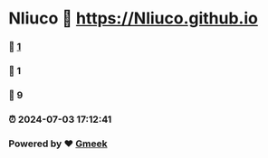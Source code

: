 # Nliuco :link: https://Nliuco.github.io 
### :page_facing_up: [1](https://Nliuco.github.io/tag.html) 
### :speech_balloon: 1 
### :hibiscus: 9 
### :alarm_clock: 2024-07-03 17:12:41 
### Powered by :heart: [Gmeek](https://github.com/Meekdai/Gmeek)
